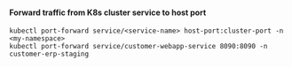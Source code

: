 #### Forward traffic from K8s cluster service to host port
```
kubectl port-forward service/<service-name> host-port:cluster-port -n <my-namespace>
kubectl port-forward service/customer-webapp-service 8090:8090 -n customer-erp-staging
```
